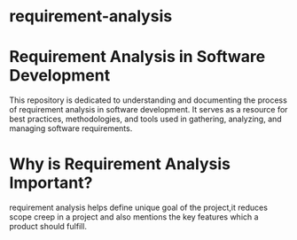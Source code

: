 # requirement-analysis
# Requirement Analysis in Software Development
This repository is dedicated to understanding and documenting the process of requirement analysis in software development. It serves as a resource for best practices, methodologies, and tools used in gathering, analyzing, and managing software requirements.
# Why is Requirement Analysis Important?
requirement analysis helps define unique goal of the project,it reduces scope creep in a project and also mentions the key features which a product should fulfill.
